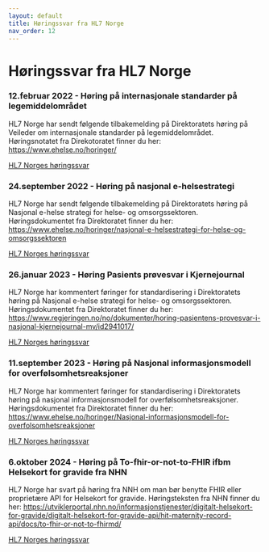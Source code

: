 ```yaml
---
layout: default
title: Høringssvar fra HL7 Norge
nav_order: 12
---
```


# Høringssvar fra HL7 Norge

### 12.februar 2022 - Høring på internasjonale standarder på legemiddelområdet

HL7 Norge har sendt følgende tilbakemelding på Direktoratets høring på Veileder om internasjonale standarder på legemiddelområdet.
Høringsnotatet fra Direkotoratet finner du her: https://www.ehelse.no/horinger/

[HL7 Norges høringssvar](https://github.com/HL7Norway/best-practice/files/8227506/Innspill.veileder.legemidler.-.langversjon.FHIR_1.pdf)

### 24.september 2022 - Høring på nasjonal e-helsestrategi
HL7 Norge har sendt følgende tilbakemelding på Direktoratets høring på Nasjonal e-helse strategi for helse- og omsorgssektoren.
Høringsdokumentet fra Direktoratet finner du her: https://www.ehelse.no/horinger/nasjonal-e-helsestrategi-for-helse-og-omsorgssektoren

[HL7 Norges høringssvar](https://github.com/HL7Norway/best-practice/blob/master/docs/horingsvar/HL7Norge_svar_ehelsestrategi.pdf)

### 26.januar 2023 - Høring Pasients prøvesvar i Kjernejournal

HL7 Norge har kommentert føringer for standardisering i  Direktoratets høring på Nasjonal e-helse strategi for helse- og omsorgssektoren.
Høringsdokumentet fra Direktoratet finner du her: https://www.regjeringen.no/no/dokumenter/horing-pasientens-provesvar-i-nasjonal-kjernejournal-mv/id2941017/

[HL7 Norges høringssvar](https://github.com/HL7Norway/best-practice/blob/master/docs/horingsvar/HL7%20Norge%20h%C3%B8ringssvar%20pr%C3%B8vesvar%20i%20kjernejournal.pdf)

### 11.september 2023 - Høring på Nasjonal informasjonsmodell for overfølsomhetsreaksjoner

HL7 Norge har kommentert føringer for standardisering i  Direktoratets høring på nasjonal informasjonsmodell for overfølsomhetsreaksjoner.
Høringsdokumentet fra Direktoratet finner du her:
https://www.ehelse.no/horinger/Nasjonal-informasjonsmodell-for-overfolsomhetsreaksjoner

[HL7 Norges høringssvar](https://github.com/HL7Norway/best-practice/blob/master/docs/horingsvar/HL7N-overfolsomhetsreaksjoner.pdf)

### 6.oktober 2024 - Høring på To-fhir-or-not-to-FHIR ifbm Helsekort for gravide fra NHN 
HL7 Norge har svart på høring fra NNH om man bør benytte FHIR eller proprietære API for Helsekort for gravide.
Høringsteksten fra NHN finner du her: https://utviklerportal.nhn.no/informasjonstjenester/digitalt-helsekort-for-gravide/digitalt-helsekort-for-gravide-api/hit-maternity-record-api/docs/to-fhir-or-not-to-fhirmd/

[HL7 Norges høringssvar](https://github.com/HL7Norway/best-practice/blob/master/docs/Høring_NHN_HFG_HL7_Norge.pdf)
